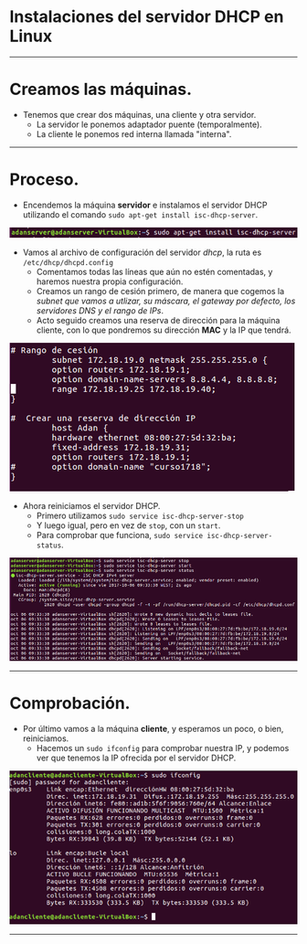 # **Instalaciones del servidor DHCP en Linux**

<hr>

# Creamos las máquinas.

* Tenemos que crear dos máquinas, una cliente y otra servidor.
  * La servidor le ponemos adaptador puente (temporalmente).
  * La cliente le ponemos red interna llamada "interna".

<hr>

# Proceso.

* Encendemos la máquina **servidor** e instalamos el servidor DHCP utilizando el comando `sudo apt-get install isc-dhcp-server`.


![imagen](./img/c1.PNG)

* Vamos al archivo de configuración del servidor *dhcp*, la ruta es `/etc/dhcp/dhcpd.config`
  * Comentamos todas las líneas que aún no estén comentadas, y haremos nuestra propia configuración.
  * Creamos un rango de cesión primero, de manera que cogemos la *subnet que vamos a utlizar, su máscara, el gateway por defecto, los servidores DNS y el rango de IPs*.
  * Acto seguido creamos una reserva de dirección para la máquina cliente, con lo que pondremos su dirección **MAC** y la IP que tendrá.


![imagen](./img/c3.PNG)

* Ahora reiniciamos el servidor DHCP.
  * Primero utilizamos `sudo service isc-dhcp-server-stop`
  * Y luego igual, pero en vez de `stop`, con un `start`.
  * Para comprobar que funciona, `sudo service isc-dhcp-server-status`.

![imagen](./img/c4.PNG)

<hr>

# Comprobación.

* Por último vamos a la máquina **cliente**, y esperamos un poco, o bien, reiniciamos.
  * Hacemos un `sudo ifconfig` para comprobar nuestra IP, y podemos ver que tenemos la IP ofrecida por el servidor DHCP.

![imagen](./img/c5.PNG)

<hr>
